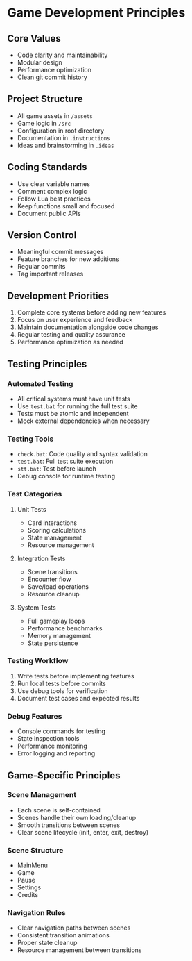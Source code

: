 # Game Development Principles

## Core Values
- Code clarity and maintainability
- Modular design
- Performance optimization
- Clean git commit history

## Project Structure
- All game assets in `/assets`
- Game logic in `/src`
- Configuration in root directory
- Documentation in `.instructions`
- Ideas and brainstorming in `.ideas`

## Coding Standards
- Use clear variable names
- Comment complex logic
- Follow Lua best practices
- Keep functions small and focused
- Document public APIs

## Version Control
- Meaningful commit messages
- Feature branches for new additions
- Regular commits
- Tag important releases

## Development Priorities
1. Complete core systems before adding new features
2. Focus on user experience and feedback
3. Maintain documentation alongside code changes
4. Regular testing and quality assurance
5. Performance optimization as needed

## Testing Principles

### Automated Testing
- All critical systems must have unit tests
- Use `test.bat` for running the full test suite
- Tests must be atomic and independent
- Mock external dependencies when necessary

### Testing Tools
- `check.bat`: Code quality and syntax validation
- `test.bat`: Full test suite execution
- `stt.bat`: Test before launch
- Debug console for runtime testing

### Test Categories
1. Unit Tests
   - Card interactions
   - Scoring calculations
   - State management
   - Resource management

2. Integration Tests
   - Scene transitions
   - Encounter flow
   - Save/load operations
   - Resource cleanup

3. System Tests
   - Full gameplay loops
   - Performance benchmarks
   - Memory management
   - State persistence

### Testing Workflow
1. Write tests before implementing features
2. Run local tests before commits
3. Use debug tools for verification
4. Document test cases and expected results

### Debug Features
- Console commands for testing
- State inspection tools
- Performance monitoring
- Error logging and reporting

## Game-Specific Principles

### Scene Management
- Each scene is self-contained
- Scenes handle their own loading/cleanup
- Smooth transitions between scenes
- Clear scene lifecycle (init, enter, exit, destroy)

### Scene Structure
- MainMenu
- Game
- Pause
- Settings
- Credits

### Navigation Rules
- Clear navigation paths between scenes
- Consistent transition animations
- Proper state cleanup
- Resource management between transitions



